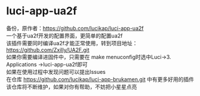 # luci-app-ua2f
备份，原作者：https://github.com/lucikap/luci-app-ua2f <br>
一个基于ua2f开发的配置界面，更简单的配置ua2f <br>
该插件需要同时编译ua2f才能正常使用，转到项目地址：https://github.com/Zxilly/UA2F.git <br>
如果你需要编译进固件中，只需要在 make menuconfig时选中Luci->3. Applications ->luci-app-ua2f即可<br>
如果在使用过程中发现问题可以提出lssues <br>
在仓库 https://github.com/lucikap/luci-app-brukamen.git 中有更多好用的插件 <br>
该仓库将不断维护，如果对你有帮助，不妨把小星星点亮
